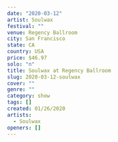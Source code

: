 ```yaml
---
date: "2020-03-12"
artist: Soulwax
festival: ""
venue: Regency Ballroom
city: San Francisco
state: CA
country: USA
price: $46.97
solo: "n"
title: Soulwax at Regency Ballroom
slug: 2020-03-12-soulwax
cover: ""
genre: ""
category: show
tags: []
created: 01/26/2020
artists:
  - Soulwax
openers: []
---
```

